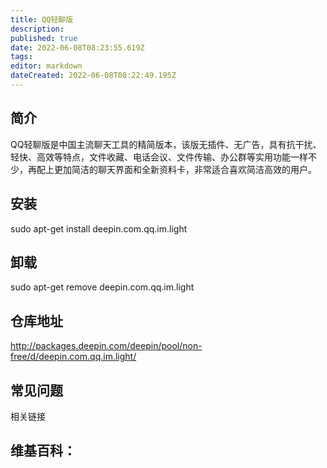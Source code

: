 ```yaml
---
title: QQ轻聊版
description: 
published: true
date: 2022-06-08T08:23:55.619Z
tags: 
editor: markdown
dateCreated: 2022-06-08T08:22:49.195Z
---
```


## 简介
QQ轻聊版是中国主流聊天工具的精简版本，该版无插件、无广告，具有抗干扰、轻快、高效等特点，文件收藏、电话会议、文件传输、办公群等实用功能一样不少，再配上更加简洁的聊天界面和全新资料卡，非常适合喜欢简洁高效的用户。

## 安装
sudo apt-get install deepin.com.qq.im.light

## 卸载
sudo apt-get remove deepin.com.qq.im.light

## 仓库地址
http://packages.deepin.com/deepin/pool/non-free/d/deepin.com.qq.im.light/

## 常见问题
相关链接
## 维基百科：